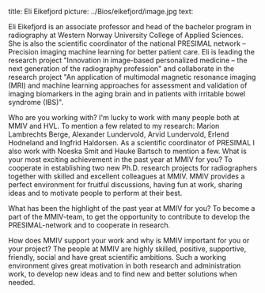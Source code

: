 title: Eli Eikefjord
picture: ../Bios/eikefjord/image.jpg
text: 

Eli Eikefjord is an associate professor and head of the bachelor program in radiography at Western Norway University College of Applied Sciences. She is also the scientific coordinator of the national PRESIMAL network – Precision imaging machine learning for better patient care. Eli is leading the research project "Innovation in image-based personalized medicine – the next generation of the radiography profession" and collaborate in the research project "An application of multimodal magnetic resonance imaging (MRI) and machine learning approaches for assessment and validation of imaging biomarkers in the aging brain and in patients with irritable bowel syndrome (IBS)".

Who are you working with? I'm lucky to work with many people both at MMIV and HVL. To mention a few related to my research: Marion Lambrechts Berge, Alexander Lundervold, Arvid Lundervold, Erlend Hodneland and Ingfrid Haldorsen. As a scientific coordinator of PRESIMAL I also work with Noeska Smit and Hauke Bartsch to mention a few.
What is your most exciting achievement in the past year at MMIV for you? To cooperate in establishing two new Ph.D. research projects for radiographers together with skilled and excellent colleagues at MMIV. MMIV provides a perfect environment for fruitful discussions, having fun at work, sharing ideas and to motivate people to perform at their best.

What has been the highlight of the past year at MMIV for you? To become a part of the MMIV-team, to get the opportunity to contribute to develop the PRESIMAL-network and to cooperate in research.

How does MMIV support your work and why is MMIV important for you or your project? The people at MMIV are highly skilled, positive, supportive, friendly, social and have great scientific ambitions. Such a working environment gives great motivation in both research and administration work, to develop new ideas and to find new and better solutions when needed. 